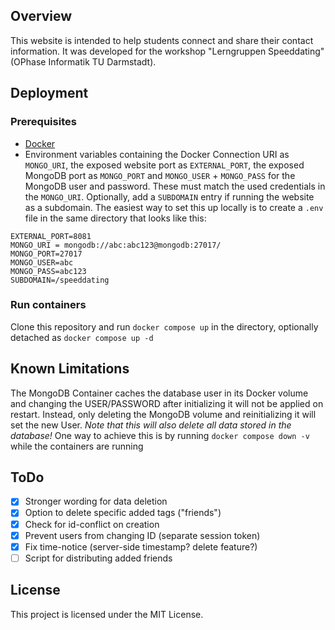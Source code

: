 ## Overview

This website is intended to help students connect and share their contact information. It was developed for the workshop "Lerngruppen Speeddating" (OPhase Informatik TU Darmstadt).

## Deployment

### Prerequisites
- [Docker](https://www.docker.com/get-started)
- Environment variables containing the Docker Connection URI as `MONGO_URI`, the exposed website port as `EXTERNAL_PORT`, the exposed MongoDB port as `MONGO_PORT` and `MONGO_USER` + `MONGO_PASS` for the MongoDB user and password. These must match the used credentials in the `MONGO_URI`. Optionally, add a `SUBDOMAIN` entry if running the website as a subdomain. The easiest way to set this up locally is to create a `.env` file in the same directory that looks like this:
```
EXTERNAL_PORT=8081
MONGO_URI = mongodb://abc:abc123@mongodb:27017/
MONGO_PORT=27017
MONGO_USER=abc
MONGO_PASS=abc123
SUBDOMAIN=/speeddating
```


### Run containers

Clone this repository and run `docker compose up` in the directory, optionally detached as `docker compose up -d`

## Known Limitations
The MongoDB Container caches the database user in its Docker volume and changing the USER/PASSWORD after initializing it will not be applied on restart. Instead, only deleting the MongoDB volume and reinitializing it will set the new User. *Note that this will also delete all data stored in the database!* One way to achieve this is by running `docker compose down -v` while the containers are running
## ToDo
- [X] Stronger wording for data deletion
- [X] Option to delete specific added tags ("friends")
- [X] Check for id-conflict on creation
- [X] Prevent users from changing ID (separate session token)
- [X] Fix time-notice (server-side timestamp? delete feature?)
- [ ] Script for distributing added friends

## License

This project is licensed under the MIT License.
